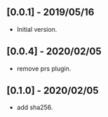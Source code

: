 ## [0.0.1] - 2019/05/16

- Initial version.

## [0.0.4] - 2020/02/05

- remove prs plugin.

## [0.1.0] - 2020/02/05

- add sha256.